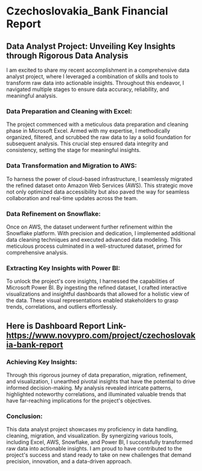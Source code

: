 # Czechoslovakia_Bank Financial Report

## Data Analyst Project: Unveiling Key Insights through Rigorous Data Analysis


I am excited to share my recent accomplishment in a comprehensive data analyst project, where I leveraged a combination of skills and tools to transform raw data into actionable insights. Throughout this endeavor, I navigated multiple stages to ensure data accuracy, reliability, and meaningful analysis.

### Data Preparation and Cleaning with Excel:

The project commenced with a meticulous data preparation and cleaning phase in Microsoft Excel. Armed with my expertise, I methodically organized, filtered, and scrubbed the raw data to lay a solid foundation for subsequent analysis. This crucial step ensured data integrity and consistency, setting the stage for meaningful insights.

### Data Transformation and Migration to AWS:

To harness the power of cloud-based infrastructure, I seamlessly migrated the refined dataset onto Amazon Web Services (AWS). This strategic move not only optimized data accessibility but also paved the way for seamless collaboration and real-time updates across the team.

### Data Refinement on Snowflake:

Once on AWS, the dataset underwent further refinement within the Snowflake platform. With precision and dedication, I implemented additional data cleaning techniques and executed advanced data modeling. This meticulous process culminated in a well-structured dataset, primed for comprehensive analysis.

### Extracting Key Insights with Power BI:

To unlock the project's core insights, I harnessed the capabilities of Microsoft Power BI. By ingesting the refined dataset, I crafted interactive visualizations and insightful dashboards that allowed for a holistic view of the data. These visual representations enabled stakeholders to grasp trends, correlations, and outliers effortlessly.

## Here is Dashboard Report Link- https://www.novypro.com/project/czechoslovakia-bank-report

### Achieving Key Insights:

Through this rigorous journey of data preparation, migration, refinement, and visualization, I unearthed pivotal insights that have the potential to drive informed decision-making. My analysis revealed intricate patterns, highlighted noteworthy correlations, and illuminated valuable trends that have far-reaching implications for the project's objectives.

### Conclusion:

This data analyst project showcases my proficiency in data handling, cleaning, migration, and visualization. By synergizing various tools, including Excel, AWS, Snowflake, and Power BI, I successfully transformed raw data into actionable insights. I am proud to have contributed to the project's success and stand ready to take on new challenges that demand precision, innovation, and a data-driven approach.

